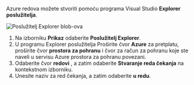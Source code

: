 Azure redova možete stvoriti pomoću programa Visual Studio **Explorer poslužitelja**.

![Poslužitelj Explorer blob-ova][Image1]

1. Na izborniku **Prikaz** odaberite **Poslužitelj Explorer**.
2. U programu Explorer poslužitelja Proširite čvor **Azure** za pretplatu, proširite čvor **prostora za pohranu** i čvor za račun za pohranu koje ste naveli u servisu Azure prostora za pohranu povezani.
3. Odaberite čvor **redovi** , a zatim odaberite **Stvaranje reda čekanja** na kontekstnom izborniku.
4. Unesite naziv za red čekanja, a zatim odaberite **u redu**.   


[Image1]: ./media/vs-create-queue-in-server-explorer/vs-storage-queues-create-in-server-explorer.png
